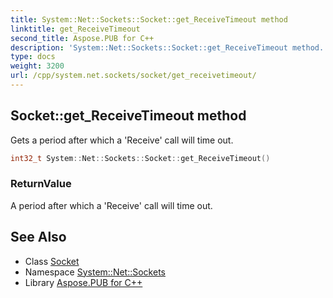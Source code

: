 ```yaml
---
title: System::Net::Sockets::Socket::get_ReceiveTimeout method
linktitle: get_ReceiveTimeout
second_title: Aspose.PUB for C++
description: 'System::Net::Sockets::Socket::get_ReceiveTimeout method. Gets a period after which a ''Receive'' call will time out in C++.'
type: docs
weight: 3200
url: /cpp/system.net.sockets/socket/get_receivetimeout/
---
```

## Socket::get_ReceiveTimeout method


Gets a period after which a 'Receive' call will time out.

```cpp
int32_t System::Net::Sockets::Socket::get_ReceiveTimeout()
```


### ReturnValue

A period after which a 'Receive' call will time out.

## See Also

* Class [Socket](../)
* Namespace [System::Net::Sockets](../../)
* Library [Aspose.PUB for C++](../../../)
